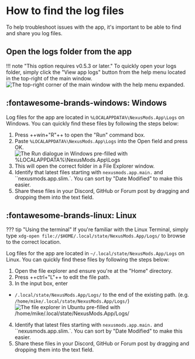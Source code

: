# How to find the log files

To help troubleshoot issues with the app, it's important to be able to find and share you log files. 

## Open the logs folder from the app
!!! note "This option requires v0.5.3 or later."
To quickly open your logs folder, simply click the "View app logs" button from the help menu located in the top-right of the main window. 
![The top-right corner of the main window with the help menu expanded.](../images/0.5.3/OpenAppLogsButton.webp)

## :fontawesome-brands-windows: Windows
Log files for the app are located in `%LOCALAPPDATA%\NexusMods.App\Logs` on Windows. You can quickly find these files by following the steps below:

1. Press ++win+"R"++ to open the "Run" command box.
2. Paste `%LOCALAPPDATA%\NexusMods.App\Logs` into the Open field and press OK.
![The Run dialogue in Windows pre-filled with %LOCALAPPDATA%\NexusMods.App\Logs](../images/RunCommandLogsWindows.webp)
3. This will open the correct folder in a File Explorer window.
4. Identify that latest files starting with `nexusmods.app.main.` and ``nexusmods.app.slim.`. You can sort by "Date Modified" to make this easier.
5. Share these files in your Discord, GitHub or Forum post by dragging and dropping them into the text field.


## :fontawesome-brands-linux: Linux
??? tip "Using the terminal"
    If you're familiar with the Linux Terminal, simply type `xdg-open file://$HOME/.local/state/NexusMods.App/Logs/` to browse to the correct location. 

Log files for the app are located in `~/.local/state/NexusMods.App/Logs` on Linux. You can quickly find these files by following the steps below:

1. Open the file explorer and ensure you're at the "Home" directory.
2. Press ++ctrl+"L"++ to edit the file path.
3. In the input box, enter
+ `/.local/state/NexusMods.App/Logs/` to the end of the existing path. (e.g. `/home/mike/.local/state/NexusMods.App/Logs/`)
![The file explorer in Ubuntu pre-filled with /home/mike/.local/state/NexusMods.App/Logs/](../images/RunCommandLogsLinux.webp)
4. Identify that latest files starting with `nexusmods.app.main.` and ``nexusmods.app.slim.`. You can sort by "Date Modified" to make this easier.
5. Share these files in your Discord, GitHub or Forum post by dragging and dropping them into the text field.
